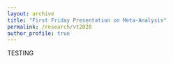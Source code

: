 ```yaml
---
layout: archive
title: "First Friday Presentation on Meta-Analysis"
permalink: /research/vt2020
author_profile: true
---
```



TESTING
